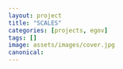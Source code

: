 ```yaml
---
layout: project
title: "SCALES"
categories: [projects, egov]
tags: []
image: assets/images/cover.jpg
canonical:
---
```

